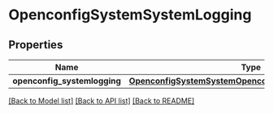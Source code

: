 # OpenconfigSystemSystemLogging

## Properties
Name | Type | Description | Notes
------------ | ------------- | ------------- | -------------
**openconfig_systemlogging** | [**OpenconfigSystemSystemOpenconfigsystemsystemLogging**](OpenconfigSystemSystemOpenconfigsystemsystemLogging.md) |  | [optional] 

[[Back to Model list]](../README.md#documentation-for-models) [[Back to API list]](../README.md#documentation-for-api-endpoints) [[Back to README]](../README.md)


